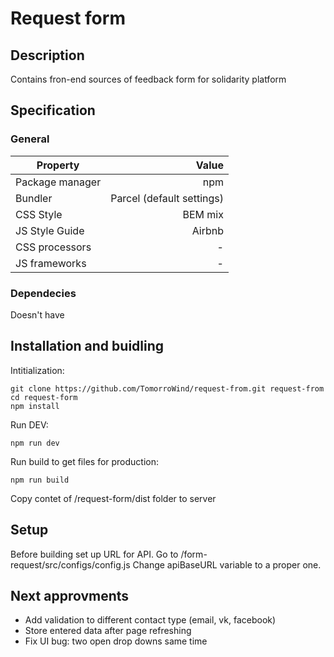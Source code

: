 # Request form

## Description

Contains fron-end sources of feedback form for solidarity platform

## Specification

### General

| Property        |                     Value |
| --------------- | ------------------------: |
| Package manager |                       npm |
| Bundler         | Parcel (default settings) |
| CSS Style       |                   BEM mix |
| JS Style Guide  |                    Airbnb |
| CSS processors  |                         - |
| JS frameworks   |                         - |

### Dependecies

Doesn't have

## Installation and buidling

Intitialization:

```shell
git clone https://github.com/TomorroWind/request-from.git request-from
cd request-form
npm install
```

Run DEV:

```shell
npm run dev
```

Run build to get files for production:

```shell
npm run build
```

Copy contet of /request-form/dist folder to server

## Setup

Before building set up URL for API.
Go to /form-request/src/configs/config.js
Change apiBaseURL variable to a proper one.

## Next approvments

- Add validation to different contact type (email, vk, facebook)
- Store entered data after page refreshing
- Fix UI bug: two open drop downs same time
